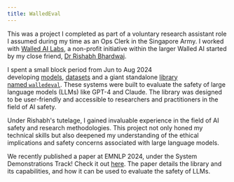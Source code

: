 ```yaml
---
title: WalledEval
---
```

This was a project I completed as part of a voluntary research assistant role I assumed during my time as an Ops Clerk in the Singapore Army. I worked with [Walled AI Labs](https://github.com/walledai), a non-profit initiative within the larger Walled AI started by my close friend, [Dr Rishabh Bhardwaj](./rishabh-bhardwaj.md).

I spent a small block period from Jun to Aug 2024 developing [models](https://hf.co/walledai/walledguard-c), [datasets](https://hf.co/datasets/walledai/SGXSTest) and a giant standalone [library named `walledeval`](https://github.com/walledai/walledeval). These systems were built to evaluate the safety of large language models (LLMs) like GPT-4 and Claude. The library was designed to be user-friendly and accessible to researchers and practitioners in the field of AI safety.

Under Rishabh's tutelage, I gained invaluable experience in the field of AI safety and research methodologies. This project not only honed my technical skills but also deepened my understanding of the ethical implications and safety concerns associated with large language models.

We recently published a paper at EMNLP 2024, under the System Demonstrations Track! Check it out [here](https://aclanthology.org/2024.emnlp-demo.42/). The paper details the library and its capabilities, and how it can be used to evaluate the safety of LLMs.